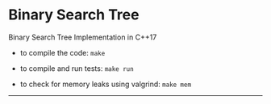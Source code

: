 # Binary Search Tree
Binary Search Tree Implementation in C++17

- to compile the code:
`make`

- to compile and run tests:
`make run`

- to check for memory leaks using valgrind:
`make mem`

---
